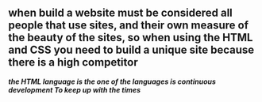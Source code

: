 ## when build a website must be considered all people that use sites, and  their own measure of the beauty of the sites, so when using the HTML and CSS you need to build a unique site because there is a high competitor 


 ***the HTML language is the one of the languages is continuous development To keep up with the times***